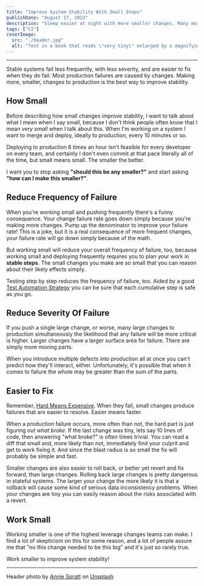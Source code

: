 ```yaml
---
title: "Improve System Stability With Small Steps"
publishDate: "August 17, 2023"
description: "Sleep easier at night with more smaller changes. Many more. More than you think. And small. Smaller than you think."
tags: ["CI"]
coverImage:
  src: "./header.jpg"
  alt: "Text in a book that reads \"very tiny\" enlarged by a magnifying glass."
---
```

---
Stable systems fail less frequently, with less severity, and are easier to fix when they do fail. Most production failures are caused by changes. Making more, smaller, changes to production is the best way to improve stability.

## How Small

Before describing how small changes improve stability, I want to talk about what I mean when I say small,
because I don't think people often know that I mean _very small_ when I talk about this. When I'm working
on a system I want to merge and deploy, ideally to production, every 10 minutes or so.

Deploying to production 6 times an hour isn't feasible for every developer on every team, and certainly
I don't even commit at that pace literally all of the time, but small means small. The smaller the better.

I want you to stop asking **"should this be any smaller?"** and start asking **"how can I make this smaller?"**.

## Reduce Frequency of Failure

When you're working small and pushing frequently there's a funny consequence. Your change failure rate goes down
simply because you're making more changes. Pump up the denominator to improve your failure rate! This is a joke, 
but it is a real consequence of more frequent changes, your failure rate will go down simply because of the math.

But working small will reduce your overall frequency of failure, too, because working small and deploying frequently
requires you to plan your work in **stable steps**. The small changes you make are so small that you can
reason about their likely effects simply.

Testing step by step reduces the frequency of failure, too. Aided by a good [Test Automation Strategy](https://synapsestudios.com/learn/test-automation-strategy/) you can be sure that each cumulative step is safe as you go.

## Reduce Severity Of Failure

If you push a single large change, or worse, many large changes to production simultaneously the likelihood that
any failure will be more critical is higher. Larger changes have a larger surface area for failure. There
are simply more moving parts.

When you introduce multiple defects into production all at once you can't predict how they'll interact, either.
Unfortunately, it's possible that when it comes to failure the whole may be greater than the sum of the parts.

## Easier to Fix

Remember, [Hard Means Expensive](/posts/hard-is-expensive/). When they fail, small changes produce failures that
are easier to resolve. Easier means faster. 

When a production failure occurs, more often than not, the hard part is just figuring out _what broke_. If the
last change was tiny, lets say 10 lines of code, then answering "what broke?" is often times trivial. You can 
read a diff that small and, more likely than not, immediately find your culprit and get to work fixing it. And
since the blast radius is so small the fix will probably be simple and fast.

Smaller changes are also easier to roll back, or better yet revert and fix forward, than large changes. Rolling
back large changes is pretty dangerous in stateful systems. The larger your change the more likely it is that
a rollback will cause some kind of serious data inconsistency problems. When your changes are tiny you can
easily reason about the risks associated with a revert.

## Work Small

Working smaller is one of the highest leverage changes teams can make. I find a lot of skepticism on this for
some reason, and a lot of people assure me that "no this change needed to be this big" and it's just so rarely true.

Work smaller to improve system stability!

---
Header photo by <a href="https://unsplash.com/@anniespratt?utm_source=unsplash&utm_medium=referral&utm_content=creditCopyText">Annie Spratt</a> on <a href="https://unsplash.com/photos/eIlJ2CtQezU?utm_source=unsplash&utm_medium=referral&utm_content=creditCopyText">Unsplash</a>
  